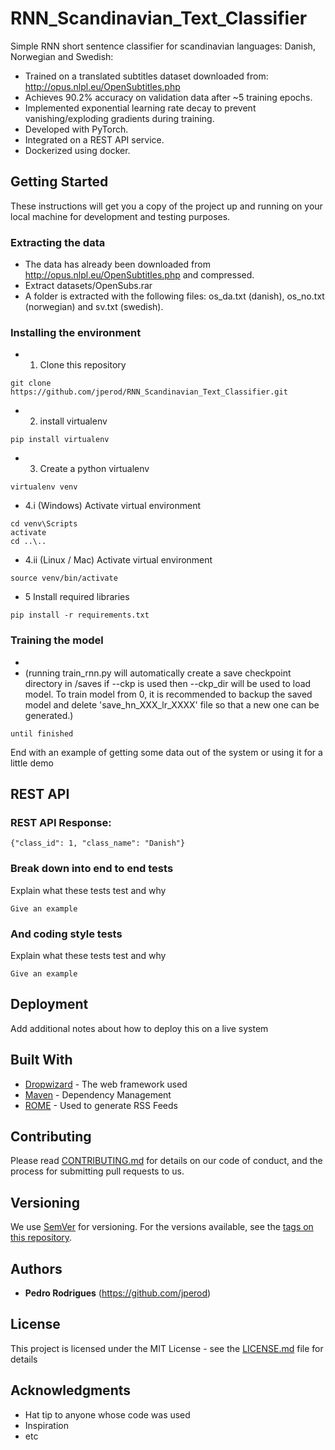 # RNN_Scandinavian_Text_Classifier

Simple RNN short sentence classifier for scandinavian languages: Danish, Norwegian and Swedish:
* Trained on a translated subtitles dataset downloaded from: http://opus.nlpl.eu/OpenSubtitles.php
* Achieves 90.2% accuracy on validation data after ~5 training epochs.
* Implemented exponential learning rate decay to prevent vanishing/exploding gradients during training.
* Developed with PyTorch.
* Integrated on a REST API service.
* Dockerized using docker.

## Getting Started

These instructions will get you a copy of the project up and running on your local machine for development and testing purposes. 

### Extracting the data

* The data has already been downloaded from http://opus.nlpl.eu/OpenSubtitles.php and compressed.
* Extract datasets/OpenSubs.rar
* A folder is extracted with the following files: os_da.txt (danish), os_no.txt (norwegian) and sv.txt (swedish).

### Installing the environment

* 1. Clone this repository
```
git clone https://github.com/jperod/RNN_Scandinavian_Text_Classifier.git
```
* 2. install virtualenv 
```
pip install virtualenv
```
* 3. Create a python virtualenv
```
virtualenv venv
```
* 4.i (Windows) Activate virtual environment
```
cd venv\Scripts
activate
cd ..\..
```
* 4.ii (Linux / Mac) Activate virtual environment
```
source venv/bin/activate
```
* 5 Install required libraries
```
pip install -r requirements.txt
```

### Training the model

* 
* (running train_rnn.py will automatically create a save checkpoint directory in /saves if --ckp is used then --ckp_dir will be used to load model. To train model from 0, it is recommended to backup the saved model and delete 'save_hn_XXX_lr_XXXX' file so that a new one can be generated.)

```
until finished
```

End with an example of getting some data out of the system or using it for a little demo

## REST API

### REST API Response:
```
{"class_id": 1, "class_name": "Danish"}
```

### Break down into end to end tests

Explain what these tests test and why

```
Give an example
```

### And coding style tests

Explain what these tests test and why

```
Give an example
```

## Deployment

Add additional notes about how to deploy this on a live system

## Built With

* [Dropwizard](http://www.dropwizard.io/1.0.2/docs/) - The web framework used
* [Maven](https://maven.apache.org/) - Dependency Management
* [ROME](https://rometools.github.io/rome/) - Used to generate RSS Feeds

## Contributing

Please read [CONTRIBUTING.md](https://gist.github.com/PurpleBooth/b24679402957c63ec426) for details on our code of conduct, and the process for submitting pull requests to us.

## Versioning

We use [SemVer](http://semver.org/) for versioning. For the versions available, see the [tags on this repository](https://github.com/your/project/tags). 

## Authors

* **Pedro Rodrigues** (https://github.com/jperod)

## License

This project is licensed under the MIT License - see the [LICENSE.md](LICENSE.md) file for details
## Acknowledgments

* Hat tip to anyone whose code was used
* Inspiration
* etc

